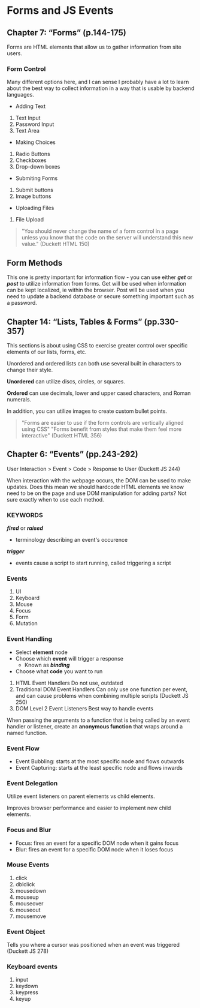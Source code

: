 # Forms and JS Events

## Chapter 7: “Forms” (p.144-175)

Forms are HTML elements that allow us to gather information from site users.

### Form Control

Many different options here, and I can sense I probably have a lot to learn about the best way to collect information in a way that is usable by backend languages.

- Adding Text

1. Text Input
2. Password Input
3. Text Area

- Making Choices

1. Radio Buttons
2. Checkboxes
3. Drop-down boxes

- Submiting Forms

1. Submit buttons
2. Image buttons

- Uploading Files

1. File Upload

> "You should never change the name of a form control in a page unless you know that the code on the server will understand this new value." (Duckett HTML 150)

## Form Methods

This one is pretty important for information flow - you can use either ***get*** or ***post*** to utilize information from forms. Get will be used when information can be kept localized, ie within the browser. Post will be used when you need to update a backend database or secure something important such as a password.

## Chapter 14: “Lists, Tables & Forms” (pp.330-357)

This sections is about using CSS to exercise greater control over specific elements of our lists, forms, etc. 

Unordered and ordered lists can both use several built in characters to change their style.

**Unordered** can utilize discs, circles, or squares.

**Ordered** can use decimals, lower and upper cased characters, and Roman numerals.

In addition, you can utilize images to create custom bullet points.

> "Forms are easier to use if the form controls are vertically aligned using CSS"
> "Forms benefit from styles that make them feel more interactive" (Duckett HTML 356)

## Chapter 6: “Events” (pp.243-292)

User Interaction > Event > Code > Response to User (Duckett JS 244)

When interaction with the webpage occurs, the DOM can be used to make updates. Does this mean we should hardcode HTML elements we know need to be on the page and use DOM manipulation for adding parts? Not sure exactly when to use each method.

### KEYWORDS

***fired*** or ***raised***

- terminology describing an event's occurence

***trigger***

- events cause a script to start running, called triggering a script

### Events

1. UI
2. Keyboard
3. Mouse
4. Focus
5. Form
6. Mutation

### Event Handling

- Select **element** node
- Choose which **event** will trigger a response
  - Known as ***binding***
- Choose what **code** you want to run

1. HTML Event Handlers
  Do not use, outdated
2. Traditional DOM Event Handlers
  Can only use one function per event, and can cause problems when combining multiple scripts (Duckett JS 250)
3. DOM Level 2 Event Listeners
  Best way to handle events

When passing the arguments to a function that is being called by an event handler or listener, create an **anonymous function** that wraps around a named function.

### Event Flow

- Event Bubbling: starts at the most specific node and flows outwards
- Event Capturing: starts at the least specific node and flows inwards

### Event Delegation

Utilize event listeners on parent elements vs child elements.

Improves browser performance and easier to implement new child elements.


### Focus and Blur

- Focus: fires an event for a specific DOM node when it gains focus
- Blur: fires an event for a specific DOM node when it loses focus

### Mouse Events

1. click
2. dblclick
3. mousedown
4. mouseup
5. mouseover
6. mouseout
7. mousemove

### Event Object

Tells you where a cursor was positioned when an event was triggered (Duckett JS 278)

### Keyboard events

1. input
2. keydown
3. keypress
4. keyup